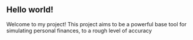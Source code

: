 ## Hello world!
Welcome to my project! This project aims to be a powerful base tool for simulating personal finances, to a rough level of accuracy



